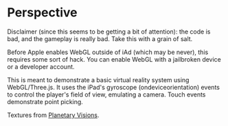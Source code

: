 Perspective
===========

Disclaimer (since this seems to be getting a bit of attention): the code is bad, and the gameplay is really bad.
Take this with a grain of salt.

Before Apple enables WebGL outside of iAd (which may be never), this requires some sort of hack.
You can enable WebGL with a jailbroken device or a developer account.

This is meant to demonstrate a basic virtual reality system using WebGL/Three.js. It uses the iPad's
gyroscope (ondeviceorientation) events to control the player's field of view, emulating a camera.
Touch events demonstrate point picking.

Textures from [Planetary Visions](http://www.planetaryvisions.com/).
